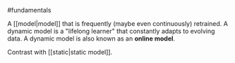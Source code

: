 #fundamentals

A [[model|model]] that is frequently (maybe even continuously)
retrained. A dynamic model is a &quot;lifelong learner&quot; that
constantly adapts to evolving data. A dynamic model is also known as an
<strong>online model</strong>.

Contrast with [[static|static model]].


